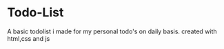 # Todo-List
A basic todolist i made for my personal todo's on daily basis. created with html,css and js
